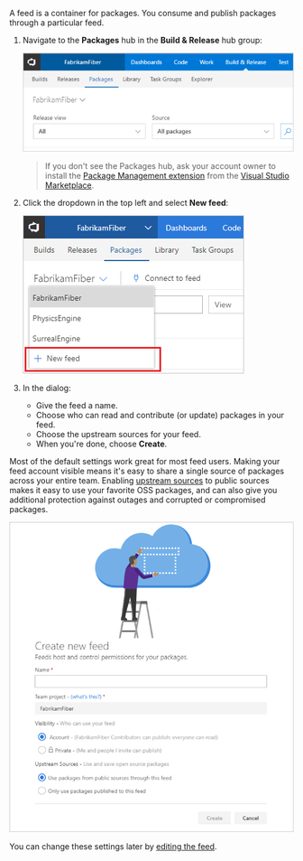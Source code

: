 A feed is a container for packages.
You consume and publish packages through a particular feed.

1. Navigate to the **Packages** hub in the **Build & Release** hub group:

   ![Go to Packages hub](_img/goto-feed-hub.png)

   >If you don't see the Packages hub, ask your account owner to install the [Package Management extension](https://marketplace.visualstudio.com/items?itemName=ms.feed) from the [Visual Studio Marketplace](../../marketplace/install-vsts-extension.md).

1. Click the dropdown in the top left and select **New feed**:

   ![New feed button](_img/new-feed-button.png)

1. In the dialog:
   - Give the feed a name.
   - Choose who can read and contribute (or update) packages in your feed.
   - Choose the upstream sources for your feed.
   - When you're done, choose **Create**.

Most of the default settings work great for most feed users. Making your feed account visible means it's easy to share a single source of packages across your entire team. Enabling [upstream sources](../concepts/feeds/upstream-sources.md) to public sources makes it easy to use your favorite OSS packages, and can also give you additional protection against outages and corrupted or compromised packages.

   ![New feed dialog](_img/new-feed-dialog.png)

   You can change these settings later by [editing the feed](../feeds/edit-feed.md).
